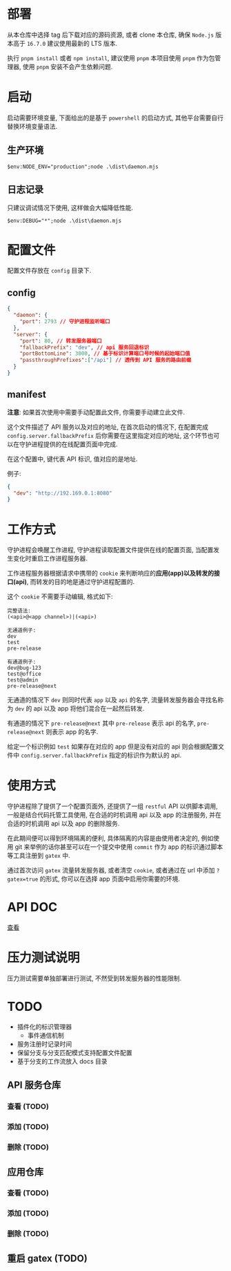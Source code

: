# 部署

从本仓库中选择 tag 后下载对应的源码资源, 或者 clone 本仓库, 确保 `Node.js` 版本高于 `16.7.0` 建议使用最新的 LTS 版本.

执行 `pnpm install` 或者 `npm install`, 建议使用 `pnpm` 本项目使用 `pnpm` 作为包管理器, 使用 `pnpm` 安装不会产生依赖问题.

# 启动

启动需要环境变量, 下面给出的是基于 `powershell` 的启动方式, 其他平台需要自行替换环境变量语法.

## 生产环境

```pwsh
$env:NODE_ENV="production";node .\dist\daemon.mjs
```

## 日志记录

只建议调试情况下使用, 这样做会大幅降低性能.

```pwsh
$env:DEBUG="*";node .\dist\daemon.mjs
```

# 配置文件

配置文件存放在 `config` 目录下.

## config

```json
{
  "daemon": {
    "port": 2793 // 守护进程监听端口
  },
  "server": {
    "port": 80, // 转发服务器端口
    "fallbackPrefix": "dev", // api 服务回退标识
    "portBottomLine": 3000, // 基于标识计算端口号时候的起始端口值
    "passthroughPrefixes":["/api"] // 透传到 API 服务的路由前缀
  }
}
```

## manifest

**注意**: 如果首次使用中需要手动配置此文件, 你需要手动建立此文件.

这个文件描述了 API 服务以及对应的地址, 在首次启动的情况下, 在配置完成 `config.server.fallbackPrefix` 后你需要在这里指定对应的地址, 这个环节也可以在守护进程提供的在线配置页面中完成.

在这个配置中, 键代表 API 标识, 值对应的是地址.

例子:

```json
{
  "dev": "http://192.169.0.1:8080"
}
```

# 工作方式

守护进程会唤醒工作进程, 守护进程读取配置文件提供在线的配置页面, 当配置发生变化时重启工作进程服务器.

工作进程服务器根据请求中携带的 `cookie` 来判断响应的**应用(app)**以及转发的**接口(api)**, 而转发的目的地是通过守护进程配置的.

这个 `cookie` 不需要手动编辑, 格式如下:

```
完整语法:
(<api>@<app channel>)|(<api>)

无通道例子:
dev
test
pre-release

有通道例子:
dev@bug-123
test@office
test@admin
pre-release@next
```

无通道的情况下 `dev` 则同时代表 `app` 以及 `api` 的名字, 流量转发服务器会寻找名称为 `dev` 的 api 以及 app 将他们混合在一起然后转发.

有通道的情况下 `pre-release@next` 其中 `pre-release` 表示 api 的名字, `pre-release@next` 则表示 app 的名字.

给定一个标识例如 `test` 如果存在对应的 app 但是没有对应的 api 则会根据配置文件中 `config.server.fallbackPrefix` 指定的标识作为默认的 api.

# 使用方式

守护进程除了提供了一个配置页面外, 还提供了一组 `restful` API 以供脚本调用, 一般是结合代码托管工具使用, 在合适的时机调用 api 以及 app 的注册服务, 并在合适的时机调用 api 以及 app 的删除服务.

在此期间便可以得到环境隔离的便利, 具体隔离的内容是由使用者决定的, 例如使用 git 来举例的话你甚至可以在一个提交中使用 `commit` 作为 app 的标识通过脚本等工具注册到 `gatex` 中.

通过首次访问 `gatex` 流量转发服务器, 或者清空 `cookie`, 或者通过在 url 中添加 `?gatex=true` 的形式, 你可以在选择 app 页面中启用你需要的环境.

# API DOC

[查看](https://www.apifox.cn/apidoc/shared-40615a01-d7e8-4761-bc74-215ad9f0ee7f)

# 压力测试说明

压力测试需要单独部署进行测试, 不然受到转发服务器的性能限制.

# TODO

- 插件化的标识管理器
  - 事件通信机制
- 服务注册时记录时间
- 保留分支与分支匹配模式支持配置文件配置
- 基于分支的工作流放入 docs 目录

## API 服务仓库

### 查看 (TODO)

### 添加 (TODO)

### 删除 (TODO)

## 应用仓库

### 查看 (TODO)

### 添加 (TODO)

### 删除 (TODO)

## 重启 gatex (TODO)

